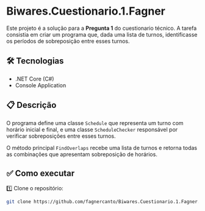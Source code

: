 # Biwares.Cuestionario.1.Fagner

Este projeto é a solução para a **Pregunta 1** do cuestionario técnico. A tarefa consistia em criar um programa que, dada uma lista de turnos, identificasse os períodos de sobreposição entre esses turnos.

## 🛠 Tecnologias

- .NET Core (C#)
- Console Application

## 📋 Descrição

O programa define uma classe `Schedule` que representa um turno com horário inicial e final, e uma classe `ScheduleChecker` responsável por verificar sobreposições entre esses turnos.

O método principal `FindOverlaps` recebe uma lista de turnos e retorna todas as combinações que apresentam sobreposição de horários.

## ✅ Como executar

1️⃣ Clone o repositório:
```bash
git clone https://github.com/fagnercanto/Biwares.Cuestionario.1.Fagner.git

